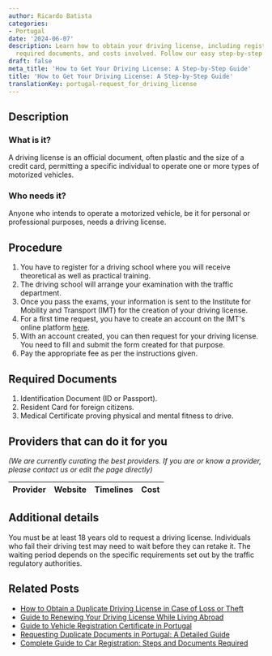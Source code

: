 ```yaml
---
author: Ricardo Batista
categories:
- Portugal
date: '2024-06-07'
description: Learn how to obtain your driving license, including registration, exams,
  required documents, and costs involved. Follow our easy step-by-step process.
draft: false
meta_title: 'How to Get Your Driving License: A Step-by-Step Guide'
title: 'How to Get Your Driving License: A Step-by-Step Guide'
translationKey: portugal-request_for_driving_license
---
```


## Description
### What is it?
A driving license is an official document, often plastic and the size of a credit card, permitting a specific individual to operate one or more types of motorized vehicles.

### Who needs it?
Anyone who intends to operate a motorized vehicle, be it for personal or professional purposes, needs a driving license.

## Procedure
1. You have to register for a driving school where you will receive theoretical as well as practical training.
2. The driving school will arrange your examination with the traffic department.
3. Once you pass the exams, your information is sent to the Institute for Mobility and Transport (IMT) for the creation of your driving license.
4. For a first time request, you have to create an account on the IMT's online platform [here](https://servicos.imt-ip.pt/).
5. With an account created, you can then request for your driving license. You need to fill and submit the form created for that purpose.
6. Pay the appropriate fee as per the instructions given.

## Required Documents
1. Identification Document (ID or Passport).
2. Resident Card for foreign citizens.
3. Medical Certificate proving physical and mental fitness to drive.

## Providers that can do it for you

_(We are currently curating the best providers. If you are or know a provider, please contact us or edit the page directly)_

| Provider        |     Website     |     Timelines    |       Cost      |
| :-------------: | :-------------: |  :-------------: | :-------------: |

## Additional details
You must be at least 18 years old to request a driving license. Individuals who fail their driving test may need to wait before they can retake it. The waiting period depends on the specific requirements set out by the traffic regulatory authorities.
## Related Posts

- [How to Obtain a Duplicate Driving License in Case of Loss or Theft](https://tramitit.com/guides/portugal/request_for_duplicate_driving_license/)
- [Guide to Renewing Your Driving License While Living Abroad](https://tramitit.com/guides/portugal/renewal_of_driving_license/)
- [Guide to Vehicle Registration Certificate in Portugal](https://tramitit.com/guides/portugal/request_for_registration_certificate/)
- [Requesting Duplicate Documents in Portugal: A Detailed Guide](https://tramitit.com/guides/portugal/request_for_duplicate_documents/)
- [Complete Guide to Car Registration: Steps and Documents Required](https://tramitit.com/guides/portugal/request_for_car_registration/)